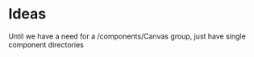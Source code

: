 # Ideas

Until we have a need for a /components/Canvas group, just have single component directories
